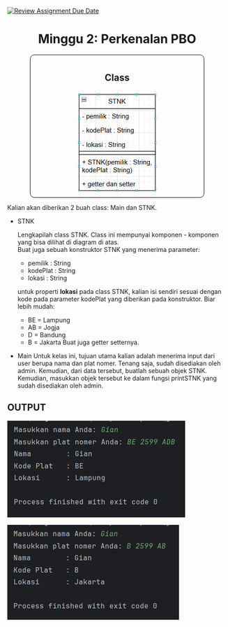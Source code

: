 [![Review Assignment Due Date](https://classroom.github.com/assets/deadline-readme-button-22041afd0340ce965d47ae6ef1cefeee28c7c493a6346c4f15d667ab976d596c.svg)](https://classroom.github.com/a/qFKeKOem)
<h1 style="text-align: center;">Minggu 2: Perkenalan PBO</h1>

<div style="display: flex; justify-content: center; align-items: center; flex-direction: column;">
    <div style="
        text-align: center;
        border: 1px solid black;
        border-radius: 10px;
        width: 75%;
        padding: 10px;
        ">
        <h2>Class</h2>
        <img src="./img.png">
    </div>
</div>

Kalian akan diberikan 2 buah class: Main dan STNK.

- STNK

    Lengkapilah class STNK. Class ini mempunyai komponen - komponen yang bisa dilihat di diagram di atas.  
    Buat juga sebuah konstruktor STNK yang menerima parameter: 

    - pemilik : String 
    - kodePlat : String 
    - lokasi : String 
    
    untuk properti <b>lokasi</b> pada class STNK, kalian isi sendiri sesuai dengan kode pada parameter kodePlat yang diberikan pada konstruktor. 
    Biar lebih mudah:
    - BE = Lampung
    - AB = Jogja
    - D = Bandung
    - B = Jakarta
    Buat juga getter setternya.

- Main
    Untuk kelas ini, tujuan utama kalian adalah menerima input dari user berupa nama dan plat nomer. Tenang saja, sudah disediakan oleh admin. Kemudian, dari data tersebut, buatlah sebuah objek STNK. Kemudian, masukkan objek tersebut ke dalam fungsi printSTNK yang sudah disediakan oleh admin. 


## OUTPUT
![img_1.png](img_1.png)

![img_2.png](img_2.png)
